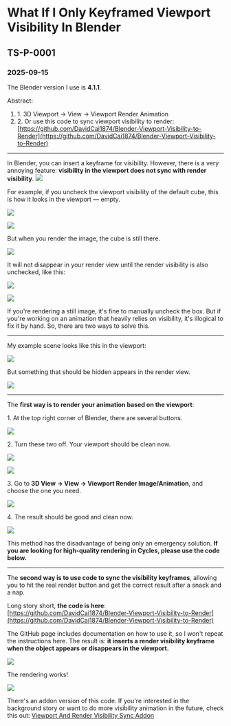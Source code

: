 # What If I Only Keyframed Viewport Visibility In Blender 
## TS-P-0001
### 2025-09-15

The Blender version I use is **4.1.1**.

Abstract:
1. 1\. 3D Viewport -> View -> Viewport Render Animation
2. 2\. Or use this code to sync viewport visibility to render: [https://github.com/DavidCai1874/Blender-Viewport-Visibility-to-Render](https://github.com/DavidCai1874/Blender-Viewport-Visibility-to-Render)

***

In Blender, you can insert a keyframe for visibility. However, there is a very annoying feature: **visibility in the viewport does not sync with render visibility**.
![](https://raw.githubusercontent.com/DavidCai1874/my-tech-art-station-assets-storage-01/main/20250915161136.png)

For example, if you uncheck the viewport visibility of the default cube, this is how it looks in the viewport — empty.

![](https://raw.githubusercontent.com/DavidCai1874/my-tech-art-station-assets-storage-01/main/20250915162004.png)

![](https://raw.githubusercontent.com/DavidCai1874/my-tech-art-station-assets-storage-01/main/20250915162144.png)

But when you render the image, the cube is still there.

![](https://raw.githubusercontent.com/DavidCai1874/my-tech-art-station-assets-storage-01/main/20250915162304.png)

It will not disappear in your render view until the render visibility is also unchecked, like this:

![](https://raw.githubusercontent.com/DavidCai1874/my-tech-art-station-assets-storage-01/main/20250915162509.png)

![](https://raw.githubusercontent.com/DavidCai1874/my-tech-art-station-assets-storage-01/main/20250915162529.png)

If you're rendering a still image, it's fine to manually uncheck the box. But if you're working on an animation that heavily relies on visibility, it's illogical to fix it by hand. So, there are two ways to solve this.

***

My example scene looks like this in the viewport:

![](https://raw.githubusercontent.com/DavidCai1874/my-tech-art-station-assets-storage-01/main/20250915165306.png)

But something that should be hidden appears in the render view.

![](https://raw.githubusercontent.com/DavidCai1874/my-tech-art-station-assets-storage-01/main/20250915165542.png)

***

The **first way is to render your animation based on the viewport**:

1\. At the top right corner of Blender, there are several buttons.

![](https://raw.githubusercontent.com/DavidCai1874/my-tech-art-station-assets-storage-01/main/20250915164358.png)

2\. Turn these two off. Your viewport should be clean now.

![](https://raw.githubusercontent.com/DavidCai1874/my-tech-art-station-assets-storage-01/main/20250915164707.png)

![](https://raw.githubusercontent.com/DavidCai1874/my-tech-art-station-assets-storage-01/main/20250915165642.png)

3\. Go to **3D View -> View -> Viewport Render Image/Animation**, and choose the one you need.

![](https://raw.githubusercontent.com/DavidCai1874/my-tech-art-station-assets-storage-01/main/20250915165831.png)

4\. The result should be good and clean now.

![](https://raw.githubusercontent.com/DavidCai1874/my-tech-art-station-assets-storage-01/main/20250915170042.png)

This method has the disadvantage of being only an emergency solution. **If you are looking for high-quality rendering in Cycles, please use the code below.**

***

The **second way is to use code to sync the visibility keyframes**, allowing you to hit the real render button and get the correct result after a snack and a nap.

Long story short, **the code is here**: [https://github.com/DavidCai1874/Blender-Viewport-Visibility-to-Render](https://github.com/DavidCai1874/Blender-Viewport-Visibility-to-Render)

The GitHub page includes documentation on how to use it, so I won't repeat the instructions here. The result is: **it inserts a render visibility keyframe when the object appears or disappears in the viewport.**

![](https://raw.githubusercontent.com/DavidCai1874/my-tech-art-station-assets-storage-01/main/20250915170859.png)

The rendering works!

![](https://raw.githubusercontent.com/DavidCai1874/my-tech-art-station-assets-storage-01/main/20250915171048.png)

There's an addon version of this code. If you're interested in the background story or want to do more visibility animation in the future, check this out: [Viewport And Render Visibility Sync Addon](https://davidcai1874.github.io/my-tech-art-station/addons/blender/b-c-001)